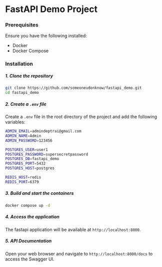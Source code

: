 # FastAPI Demo Project

### Prerequisites

Ensure you have the following installed:

- Docker
- Docker Compose

### Installation

##### 1. Clone the repository

```bash
git clone https://github.com/someoneudonknow/fastapi_demo.git
cd fastapi_demo
```

##### 2. Create a `.env` file

Create a `.env` file in the root directory of the project and add the following variables:

```bash
ADMIN_EMAIL=admindeptrai@gmail.com
ADMIN_NAME=Admin
ADMIN_PASSWORD=123456

POSTGRES_USER=user1
POSTGRES_PASSWORD=supersecretpassword
POSTGRES_DB=fastapi_demo
POSTGRES_PORT=5432
POSTGRES_HOST=postgres

REDIS_HOST=redis
REDIS_PORT=6379
```

##### 3. Build and start the containers

```bash
docker compose up -d
```

##### 4. Access the application

The fastapi application will be available at `http://localhost:8000`.

##### 5. API Documentation

Open your web browser and navigate to `http://localhost:8000/docs` to access the Swagger UI.
